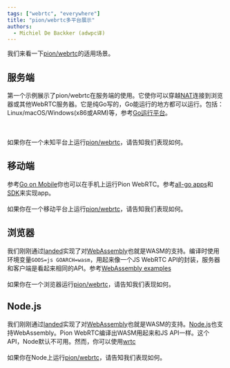 ```yaml
---
tags: ["webrtc", "everywhere"]
title: "pion/webrtc多平台展示"
authors:
  - Michiel De Backker (adwpc译)
---
```


我们来看一下[pion/webrtc](https://github.com/pion/webrtc)的适用场景。

## 服务端
第一个示例展示了pion/webrtc在服务端的使用。它使你可以穿越[NAT](../webrtc-intro#network-address-translation)连接到浏览器或其他WebRTC服务器。它是纯Go写的，Go能运行的地方都可以运行。包括：Linux/macOS/Windows(x86或ARM)等，参考[Go运行平台](https://golang.org/doc/install#requirements)。

<br><br>
如果你在一个未知平台上运行[pion/webrtc](https://github.com/pion/webrtc)，请告知我们表现如何。

## 移动端
参考[Go on Mobile](https://github.com/golang/mobile)你也可以在手机上运行Pion WebRTC。参考[all-go apps](https://godoc.org/golang.org/x/mobile/app)和[SDK](https://godoc.org/golang.org/x/mobile/cmd/gobind)来实现app。
<br><br>
如果你在一个移动平台上运行[pion/webrtc](https://github.com/pion/webrtc)，请告知我们表现如何。

## 浏览器
我们刚刚通过[landed](https://github.com/pion/webrtc/pull/479)实现了对[WebAssembly](https://webassembly.org/)也就是WASM的支持。编译时使用环境变量`GOOS=js GOARCH=wasm`，用起来像一个JS WebRTC API的封装，服务器和客户端是看起来相同的API。参考[WebAssembly examples](https://github.com/pion/webrtc/tree/master/examples#webassembly)
<br><br>
如果你在一个浏览器运行[pion/webrtc](https://github.com/pion/webrtc)，请告知我们表现如何。

## Node.js
我们刚刚通过[landed](https://github.com/pion/webrtc/pull/479)实现了对[WebAssembly](https://webassembly.org/)也就是WASM的支持。[Node.js](https://nodejs.org/en/)也支持WebAssembly。Pion WebRTC编译出WASM用起来和JS API一样。这个API，Node默认不可用。然而，你可以使用[wrtc](https://www.npmjs.com/package/wrtc)
<br><br>
如果你在Node上运行[pion/webrtc](https://github.com/pion/webrtc)，请告知我们表现如何。
